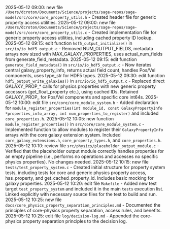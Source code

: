 <!-- Purpose: Record todays work to avoid duplication / forgotten work -->
<!-- Update Rules:
- A "group of edits" are changes made to a single function/file/struct/variable/etc, or a new file
- ALWAYS refer to this file BEFORE starting a new group of edits to avoid duplication
- ALWAYS write to this file AFTER finishing a group of edits before moving on
- Must have the following format:
  • <today's date> <24hr time right now>: <new/edit/removed> <function/file/struct/variable/etc> in <filename> - <short description of change>
  • E.g. 2025-04-23 09:34: edit function `evolve_galaxies()` in `src/core/core_build_model.c` - Integrated evolution diagnostics into galaxy evolution pipeline
  • E.g. 2025-04-24 13:10: new file `src/core/core_evolution_diagnostics.c` - Created implementation file for evolution diagnostics system
- Record new edits even when they're to something that's already been recorded here
- Always add to bottom of list
- If you discover duplication go back and check the code, then report and stop for instructions
-->
2025-05-12 09:00: new file `/Users/dcroton/Documents/Science/projects/sage-repos/sage-model/src/core/core_property_utils.h` - Created header file for generic property access utilities.
2025-05-12 09:00: new file `/Users/dcroton/Documents/Science/projects/sage-repos/sage-model/src/core/core_property_utils.c` - Created implementation file for generic property access utilities, including cached property ID lookup.
2025-05-12 09:15: edit function `hdf5_output_initialize()` in `src/io/io_hdf5_output.c` - Removed NUM_OUTPUT_FIELDS, metadata arrays now sized with MAX_GALAXY_PROPERTIES, uses actual_num_fields from generate_field_metadata.
2025-05-12 09:15: edit function `generate_field_metadata()` in `src/io/io_hdf5_output.c` - Now iterates central galaxy_property_info, returns actual field count, handles Pos/Vel components, uses type_str for HDF5 types.
2025-05-12 09:30: edit function `hdf5_output_write_galaxies()` in `src/io/io_hdf5_output.c` - Replaced direct GALAXY_PROP_* calls for physics properties with new generic property accessors (get_float_property etc.), using cached IDs. Retained GALAXY_PROP_ for Pos/Vel components and specific core int64s.
2025-05-12 10:00: edit file `src/core/core_module_system.h` - Added declaration for `module_register_properties(int module_id, const GalaxyPropertyInfo *properties_info_array, int num_properties_to_register)` and included `core_properties.h`.
2025-05-12 10:05: new function `module_register_properties()` in `src/core/core_module_system.c` - Implemented function to allow modules to register their `GalaxyPropertyInfo` arrays with the core galaxy extension system. Included `core_galaxy_extensions.h`, `core_property_types.h`, and `core_properties.h`.
2025-05-12 10:10: review file `src/physics/placeholder_output_module.c` - Verified that the placeholder output module correctly handles properties for an empty pipeline (i.e., performs no operations and accesses no specific physics properties). No changes needed.
2025-05-12 10:15: new file `tests/test_property_system.c` - Created initial structure for property system tests, including tests for core and generic physics property access, has_property, and get_cached_property_id. Includes basic mocking for galaxy properties.
2025-05-12 10:20: edit file `Makefile` - Added new test target `test_property_system` and included it in the main `tests` execution list. Linked explicitly with necessary source files for the test to build and run.
2025-05-12 10:25: new file `docs/core_physics_property_separation_principles.md` - Documented the principles of core-physics property separation, access rules, and benefits.
2025-05-12 10:25: edit file `log/decision-log.md` - Appended the core-physics property separation principles to the decision log.
